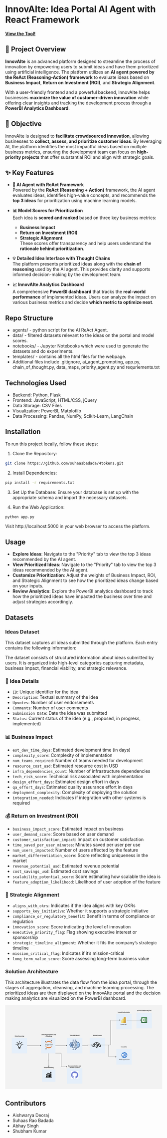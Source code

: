 # InnovAIte: Idea Portal AI Agent with React Framework  
**[View the Tool!](https://fourtokens.onrender.com)**

## 📌 Project Overview  
**InnovAIte** is an advanced platform designed to streamline the process of innovation by empowering users to submit ideas and have them prioritized using artificial intelligence. The platform utilizes an **AI agent powered by the ReAct (Reasoning-Action) framework** to evaluate ideas based on **Business Impact**, **Return on Investment (ROI)**, and **Strategic Alignment**.  

With a user-friendly frontend and a powerful backend, InnovAIte helps businesses **maximize the value of customer-driven innovation** while offering clear insights and tracking the development process through a **PowerBI Analytics Dashboard**.

## 🎯 Objective  
InnovAIte is designed to **facilitate crowdsourced innovation**, allowing businesses to **collect, assess, and prioritize customer ideas**. By leveraging AI, the platform identifies the most impactful ideas based on multiple business metrics, ensuring the development team can focus on **high-priority projects** that offer substantial ROI and align with strategic goals.

## ✨ Key Features

- **🧠 AI Agent with ReAct Framework**  
  Powered by the **ReAct (Reasoning + Action)** framework, the AI agent evaluates ideas, identifies high-value concepts, and recommends the **top 3 ideas** for prioritization using machine learning models.

- **📊 Model Scores for Prioritization**  
  Each idea is **scored and ranked** based on three key business metrics:
  - **Business Impact**
  - **Return on Investment (ROI)**
  - **Strategic Alignment**  
  These scores offer transparency and help users understand the **rationale behind prioritization**.

- **💡 Detailed Idea Interface with Thought Chains**  
  The platform presents prioritized ideas along with the **chain of reasoning** used by the AI agent. This provides clarity and supports informed decision-making by the development team.

- **📈 InnovAIte Analytics Dashboard**  
  A comprehensive **PowerBI dashboard** that tracks the **real-world performance** of implemented ideas. Users can analyze the impact on various business metrics and decide **which metric to optimize next**.


## Repo Structure
- agents/ - python script for the AI ReAct Agent.
- data/ - filtered datasets relevant to the ideas on the portal and model scores.
- notebooks/ - Jupyter Notebooks which were used to generate the datasets and do experiments.
- templates/ - contains all the html files for the webpage.
- Additional files include .gitignore, ai_agent_prompting, app.py, chain_of_thought.py, data_maps, priority_agent.py and requriements.txt


## Technologies Used

- Backend: Python, Flask
- Frontend: JavaScript, HTML/CSS, jQuery
- Data Storage: CSV Files
- Visualization: PowerBI, Matplotlib
- Data Processing: Pandas, NumPy, Scikit-Learn, LangChain

## Installation

To run this project locally, follow these steps:

1. Clone the Repository:
```bash
git clone https://github.com/suhaasbadada/4tokens.git
```

2. Install Dependencies:
```bash
pip install -r requirements.txt
```

3. Set Up the Database:
   Ensure your database is set up with the appropriate schema and import the necessary datasets.

4. Run the Web Application:
```bash
python app.py
```
   Visit http://localhost:5000 in your web browser to access the platform.

## Usage

- **Explore Ideas**: Navigate to the "Priority" tab to view the top 3 ideas recommended by the AI agent.
- **View Prioritized Ideas**: Navigate to the "Priority" tab to view the top 3 ideas recommended by the AI agent.
- **Customize Prioritization**: Adjust the weights of Business Impact, ROI, and Strategic Alignment to see how the prioritized ideas change based on your inputs.
- **Review Analytics**: Explore the PowerBI analytics dashboard to track how the prioritized ideas have impacted the business over time and adjust strategies accordingly.


## Datasets
### Ideas Dataset
This dataset captures all ideas submitted through the platform. Each entry contains the following information:

The dataset consists of structured information about ideas submitted by users. It is organized into high-level categories capturing metadata, business impact, financial viability, and strategic relevance.

### 📌 Idea Details
- `ID`: Unique identifier for the idea  
- `Description`: Textual summary of the idea  
- `Upvotes`: Number of user endorsements  
- `Comments`: Number of user comments  
- `Submission Date`: Date the idea was submitted  
- `Status`: Current status of the idea (e.g., proposed, in progress, implemented)

### 📊 Business Impact
- `est_dev_time_days`: Estimated development time (in days)  
- `complexity_score`: Complexity of implementation  
- `num_teams_required`: Number of teams needed for development  
- `resource_cost_usd`: Estimated resource cost in USD  
- `infra_dependencies_count`: Number of infrastructure dependencies  
- `tech_risk_score`: Technical risk associated with implementation  
- `design_effort_days`: Estimated design effort in days  
- `qa_effort_days`: Estimated quality assurance effort in days  
- `deployment_complexity`: Complexity of deploying the solution  
- `integration_needed`: Indicates if integration with other systems is required

### 💰 Return on Investment (ROI)
- `business_impact_score`: Estimated impact on business  
- `user_demand_score`: Score based on user demand  
- `customer_satisfaction_impact`: Impact on customer satisfaction  
- `time_saved_per_user_minutes`: Minutes saved per user per use  
- `num_users_impacted`: Number of users affected by the feature  
- `market_differentiation_score`: Score reflecting uniqueness in the market  
- `revenue_potential_usd`: Estimated revenue potential  
- `cost_savings_usd`: Estimated cost savings  
- `scalability_potential_score`: Score estimating how scalable the idea is  
- `feature_adoption_likelihood`: Likelihood of user adoption of the feature

### 🧭 Strategic Alignment
- `aligns_with_okrs`: Indicates if the idea aligns with key OKRs  
- `supports_key_initiative`: Whether it supports a strategic initiative  
- `compliance_or_regulatory_benefit`: Benefit in terms of compliance or regulation  
- `innovation_score`: Score indicating the level of innovation  
- `executive_priority_flag`: Flag showing executive interest or sponsorship  
- `strategic_timeline_alignment`: Whether it fits the company’s strategic timeline  
- `mission_critical_flag`: Indicates if it’s mission-critical  
- `long_term_value_score`: Score assessing long-term business value


### Solution Architecture
This architecture illustrates the data flow from the idea portal, through the stages of aggregation, cleansing, and machine learning processing. The prioritized ideas are then displayed on the InnovAIte portal and the decision making analytics are visualized on the PowerBI dashboard.

![Solution Architecture](solution_architecture.png)


## Contributors

- Aishwarya Deoraj
- Suhaas Rao Badada
- Abhay Singh
- Shubham Kumar
